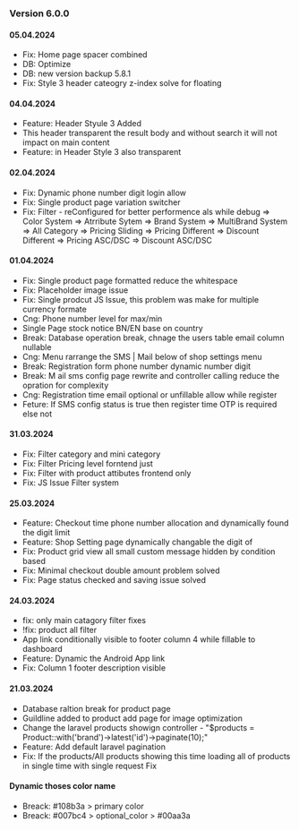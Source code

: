 ### Version 6.0.0


#### 05.04.2024
- Fix: Home page spacer combined
- DB: Optimize
- DB: new version backup 5.8.1
- Fix: Style 3 header cateogry z-index solve for floating


#### 04.04.2024
- Feature: Header Styule 3 Added
- This header transparent the result body and without search it will not impact on main content
- Feature: in Header Style 3 also transparent

#### 02.04.2024
- Fix: Dynamic phone number digit login allow
- Fix: Single product page variation switcher
- Fix: Filter - reConfigured for better performence als while debug
        => Color System
        => Atrribute Sytem
        => Brand System
        => MultiBrand System
        => All Category
        => Pricing Sliding
        => Pricing Different
        => Discount Different
        => Pricing ASC/DSC
        => Discount ASC/DSC
        
#### 01.04.2024
- Fix: Single product page formatted reduce the whitespace
- Fix: Placeholder image issue
- Fix: Single prodcut JS Issue, this problem was make for multiple currency formate
- Cng: Phone number level for max/min
- Single Page stock notice BN/EN base on country
- Break: Database operation break, chnage the users table email column nullable
- Cng: Menu rarrange the SMS | Mail below of shop settings menu
- Break: Registration form phone number dynamic number digit
- Break: M ail sms config page rewrite and controller calling reduce the opration for complexity
- Cng: Registration time email optional or unfillable allow while register
- Feture: If SMS config status is true then register time OTP is required else not

#### 31.03.2024
- Fix: Filter category and mini category
- Fix: Filter Pricing level forntend just
- Fix: Filter with product attibutes frontend only
- Fix: JS Issue Filter system

#### 25.03.2024
- Feature: Checkout time phone number allocation and dynamically found the digit limit
- Feature: Shop Setting page dynamically changable the digit of 
- Fix: Product grid view all small custom message hidden by condition based
- Fix: Minimal checkout double amount problem solved
- Fix: Page status checked and saving issue solved

#### 24.03.2024
- fix: only main catagory filter fixes
- !fix: product all filter
- App link conditionally visible to footer column 4 while fillable to dashboard
- Feature: Dynamic the Android App link
- Fix: Column 1 footer description visible

#### 21.03.2024
- Database raltion break for product page
- Guildline added to product add page for image optimization
- Change the laravel products showign controller - "$products = Product::with('brand')->latest('id')->paginate(10);"
- Feature: Add default laravel pagination
- Fix: If the products/All products showing this time loading all of products in single time with single request Fix 

#### Dynamic thoses color name
- Breack: #108b3a > primary color
- Breack: #007bc4 > optional_color > #00aa3a

